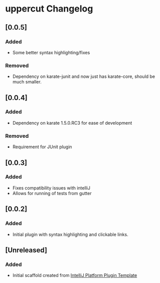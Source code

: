 <!-- Keep a Changelog guide -> https://keepachangelog.com -->

# uppercut Changelog

## [0.0.5]
### Added
- Some better syntax highlighting/fixes

### Removed
- Dependency on karate-junit and now just has karate-core, should be much smaller.

## [0.0.4]
### Added
- Dependency on karate 1.5.0.RC3 for ease of development

### Removed
- Requirement for JUnit plugin

## [0.0.3]
### Added
- Fixes compatibility issues with intelliJ
- Allows for running of tests from gutter

## [0.0.2]
### Added
- Initial plugin with syntax highlighting and clickable links.

## [Unreleased]
### Added
- Initial scaffold created from [IntelliJ Platform Plugin Template](https://github.com/JetBrains/intellij-platform-plugin-template)
